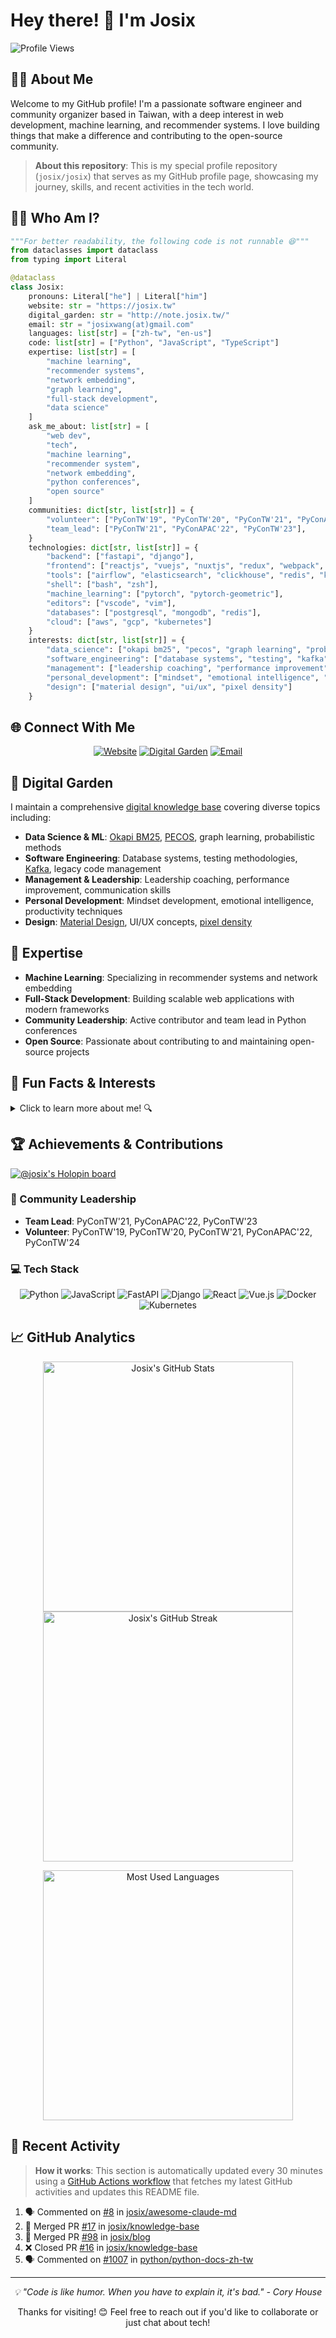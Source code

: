 # Hey there! 👋 I'm Josix

![Profile Views](https://komarev.com/ghpvc/?username=josix&color=blue&style=flat)

## 🙋‍♂️ About Me

Welcome to my GitHub profile! I'm a passionate software engineer and community organizer based in Taiwan, with a deep interest in web development, machine learning, and recommender systems. I love building things that make a difference and contributing to the open-source community.

> **About this repository**: This is my special profile repository (`josix/josix`) that serves as my GitHub profile page, showcasing my journey, skills, and recent activities in the tech world.

## 👨‍💻 Who Am I?
```python
"""For better readability, the following code is not runnable 😆"""
from dataclasses import dataclass
from typing import Literal

@dataclass
class Josix:
    pronouns: Literal["he"] | Literal["him"]
    website: str = "https://josix.tw"
    digital_garden: str = "http://note.josix.tw/"
    email: str = "josixwang(at)gmail.com"
    languages: list[str] = ["zh-tw", "en-us"]
    code: list[str] = ["Python", "JavaScript", "TypeScript"]
    expertise: list[str] = [
        "machine learning",
        "recommender systems", 
        "network embedding",
        "graph learning",
        "full-stack development",
        "data science"
    ]
    ask_me_about: list[str] = [
        "web dev",
        "tech",
        "machine learning",
        "recommender system",
        "network embedding",
        "python conferences",
        "open source"
    ]
    communities: dict[str, list[str]] = {
        "volunteer": ["PyConTW'19", "PyConTW'20", "PyConTW'21", "PyConAPAC'22", "PyConTW'24"],
        "team_lead": ["PyConTW'21", "PyConAPAC'22", "PyConTW'23"],
    }
    technologies: dict[str, list[str]] = {
        "backend": ["fastapi", "django"],
        "frontend": ["reactjs", "vuejs", "nuxtjs", "redux", "webpack", "tailwindcss"],
        "tools": ["airflow", "elasticsearch", "clickhouse", "redis", "kubernetes", "docker"],
        "shell": ["bash", "zsh"],
        "machine_learning": ["pytorch", "pytorch-geometric"],
        "editors": ["vscode", "vim"],
        "databases": ["postgresql", "mongodb", "redis"],
        "cloud": ["aws", "gcp", "kubernetes"]
    }
    interests: dict[str, list[str]] = {
        "data_science": ["okapi bm25", "pecos", "graph learning", "probabilistic methods"],
        "software_engineering": ["database systems", "testing", "kafka", "legacy code"],
        "management": ["leadership coaching", "performance improvement", "communication"],
        "personal_development": ["mindset", "emotional intelligence", "productivity"],
        "design": ["material design", "ui/ux", "pixel density"]
    }
```

## 🌐 Connect With Me

<p align="center">
  <a href="https://josix.tw"><img src="https://img.shields.io/badge/Website-josix.tw-blue?style=for-the-badge&logo=google-chrome&logoColor=white" alt="Website"></a>
  <a href="http://note.josix.tw/"><img src="https://img.shields.io/badge/Digital_Garden-note.josix.tw-green?style=for-the-badge&logo=obsidian&logoColor=white" alt="Digital Garden"></a>
  <a href="mailto:josixwang@gmail.com"><img src="https://img.shields.io/badge/Email-josixwang@gmail.com-red?style=for-the-badge&logo=gmail&logoColor=white" alt="Email"></a>
</p>

## 🌱 Digital Garden

I maintain a comprehensive [digital knowledge base](http://note.josix.tw/) covering diverse topics including:

- **Data Science & ML**: [Okapi BM25](https://github.com/josix/knowledge-base/blob/main/data-science/Okapi%20BM25.md), [PECOS](https://github.com/josix/knowledge-base/blob/main/data-science/PECOS.md), graph learning, probabilistic methods
- **Software Engineering**: Database systems, testing methodologies, [Kafka](https://github.com/josix/knowledge-base/blob/main/software-engineer/tools/kafka/spark-kafka-offset-range-calculation-and-row-counting.md), legacy code management
- **Management & Leadership**: Leadership coaching, performance improvement, communication skills
- **Personal Development**: Mindset development, emotional intelligence, productivity techniques
- **Design**: [Material Design](https://github.com/josix/knowledge-base/blob/main/design/material-design/Material%20Design.md), UI/UX concepts, [pixel density](https://github.com/josix/knowledge-base/blob/main/design/density%20independent%20pixel.md)

## 🚀 Expertise

- **Machine Learning**: Specializing in recommender systems and network embedding
- **Full-Stack Development**: Building scalable web applications with modern frameworks
- **Community Leadership**: Active contributor and team lead in Python conferences
- **Open Source**: Passionate about contributing to and maintaining open-source projects

## 🎯 Fun Facts & Interests

<details>
<summary>Click to learn more about me! 🔍</summary>

- 🐍 **Python enthusiast** with a passion for clean, readable code
- 🎪 **Community organizer** - I've been actively involved in organizing PyConTW and PyConAPAC events
- 🧠 **Machine Learning explorer** - particularly interested in recommender systems and network embedding
- 🌱 **Digital gardener** - I maintain a digital garden at [note.josix.tw](http://note.josix.tw/) where I share my thoughts and learnings
- 🌏 **Multilingual** - Fluent in Traditional Chinese and English
- ⚡ **Tech stack diversity** - Comfortable with both backend and frontend development
- 🔧 **DevOps curious** - Love working with containerization and orchestration tools

</details>

## 🏆 Achievements & Contributions

[![@josix's Holopin board](https://holopin.io/api/user/board?user=josix)](https://holopin.io/@josix)

### 🎪 Community Leadership
- **Team Lead**: PyConTW'21, PyConAPAC'22, PyConTW'23
- **Volunteer**: PyConTW'19, PyConTW'20, PyConTW'21, PyConAPAC'22, PyConTW'24

### 💻 Tech Stack

<p align="center">
  <img src="https://img.shields.io/badge/Python-3776AB?style=for-the-badge&logo=python&logoColor=white" alt="Python">
  <img src="https://img.shields.io/badge/JavaScript-F7DF1E?style=for-the-badge&logo=javascript&logoColor=black" alt="JavaScript">
  <img src="https://img.shields.io/badge/FastAPI-009688?style=for-the-badge&logo=fastapi&logoColor=white" alt="FastAPI">
  <img src="https://img.shields.io/badge/Django-092E20?style=for-the-badge&logo=django&logoColor=white" alt="Django">
  <img src="https://img.shields.io/badge/React-20232A?style=for-the-badge&logo=react&logoColor=61DAFB" alt="React">
  <img src="https://img.shields.io/badge/Vue.js-35495E?style=for-the-badge&logo=vuedotjs&logoColor=4FC08D" alt="Vue.js">
  <img src="https://img.shields.io/badge/Docker-2496ED?style=for-the-badge&logo=docker&logoColor=white" alt="Docker">
  <img src="https://img.shields.io/badge/Kubernetes-326CE5?style=for-the-badge&logo=kubernetes&logoColor=white" alt="Kubernetes">
</p>

## 📈 GitHub Analytics

<p align="center">
  <img src="https://github-readme-stats.vercel.app/api?username=josix&show_icons=true&theme=default&count_private=true&card_width=400" width="400" alt="Josix's GitHub Stats">
  <img src="https://github-readme-streak-stats.herokuapp.com/?user=josix&theme=default" width="400" alt="Josix's GitHub Streak">
</p>

<p align="center">
  <img src="https://github-readme-stats.vercel.app/api/top-langs/?username=josix&layout=compact&theme=default&card_width=400" width="400" alt="Most Used Languages">
</p>

## 🚀 Recent Activity

> **How it works**: This section is automatically updated every 30 minutes using a [GitHub Actions workflow](.github/workflows/update-activity.yml) that fetches my latest GitHub activities and updates this README file.
<!--START_SECTION:activity-->
1. 🗣 Commented on [#8](https://github.com/josix/awesome-claude-md/pull/8#issuecomment-3076598935) in [josix/awesome-claude-md](https://github.com/josix/awesome-claude-md)
2. 🎉 Merged PR [#17](https://github.com/josix/knowledge-base/pull/17) in [josix/knowledge-base](https://github.com/josix/knowledge-base)
3. 🎉 Merged PR [#98](https://github.com/josix/blog/pull/98) in [josix/blog](https://github.com/josix/blog)
4. ❌ Closed PR [#16](https://github.com/josix/knowledge-base/pull/16) in [josix/knowledge-base](https://github.com/josix/knowledge-base)
5. 🗣 Commented on [#1007](https://github.com/python/python-docs-zh-tw/pull/1007#issuecomment-3068697618) in [python/python-docs-zh-tw](https://github.com/python/python-docs-zh-tw)
<!--END_SECTION:activity-->

---

<p align="center">
  <i>💡 "Code is like humor. When you have to explain it, it's bad." - Cory House</i>
</p>

<p align="center">
  Thanks for visiting! 😊 Feel free to reach out if you'd like to collaborate or just chat about tech!
</p>
